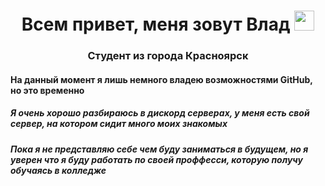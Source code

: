 <h1 align="center">Всем привет, меня зовут Влад</a> 
<img src="https://github.com/blackcater/blackcater/raw/main/images/Hi.gif" height="32"/></h1>
<h3 align="center"> Студент из города Красноярск </h3>
<h4> На данный момент я лишь немного владею возможностями GitHub, но это временно</h4>
<h5> Я очень хорошо разбираюсь в дискорд серверах, у меня есть свой сервер, на котором сидит много моих знакомых
<h5>Пока я не представляю себе чем буду заниматься в будущем, но я уверен что я буду работать по своей проффесси, которую получу обучаясь в колледже </h5>
<h5> </h5>
